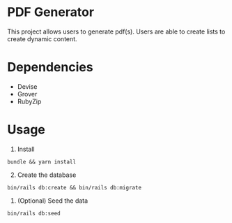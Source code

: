 # PDF Generator

This project allows users to generate pdf(s). Users are able to create lists to create dynamic content.

# Dependencies

- Devise
- Grover
- RubyZip

# Usage

1. Install

```
bundle && yarn install
```

2. Create the database

```
bin/rails db:create && bin/rails db:migrate
```

1. (Optional) Seed the data

```
bin/rails db:seed
```
